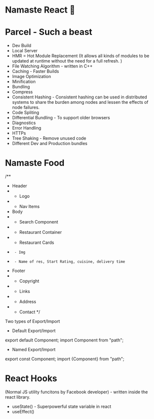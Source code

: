 # Namaste React 🚀

# Parcel - Such a beast

- Dev Build
- Local Server
- HMR = Hot Module Replacement (It allows all kinds of modules to be updated at runtime without the need for a full refresh. )
- File Watching Algorithm - written in C++
- Caching - Faster Builds
- Image Optimization
- Minification
- Bundling
- Compress
- Consistent Hashing - Consistent hashing can be used in distributed systems to share the burden among nodes and lessen the effects of node failures.
- Code Spliting
- Differential Bundling - To support older browsers
- Diagnostics
- Error Handling
- HTTPs
- Tree Shaking - Remove unused code
- Different Dev and Production bundles

# Namaste Food

/\*\*

- Header
- - Logo
- - Nav Items
- Body
- - Search Component
- - Restaurant Container
- - Restaurant Cards
-      - Img
-      - Name of res, Start Rating, cuisine, delivery time
- Footer
- - Copyright
- - Links
- - Address
- - Contact
    \*/

Two types of Export/Import

- Default Export/Import

export default Component;
import Component from "path";

- Named Export/Import

export const Component;
import {Component} from "path";

# React Hooks

(Normal JS utility funcitons by Facebook developer) - written inside the react library.

- useState() - Superpowerful state variable in react
- useEffect()

